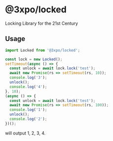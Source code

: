 # @3xpo/locked

Locking Library for the 21st Century

## Usage

```ts
import Locked from '@3xpo/locked';

const lock = new Locked();
setTimeout(async () => {
  const unlock = await lock.lock('test');
  await new Promise(rs => setTimeout(rs, 10));
  console.log('3');
  unlock();
  console.log('4');
}, 10);
(async () => {
  const unlock = await lock.lock('test');
  await new Promise(rs => setTimeout(rs, 100));
  console.log('1');
  unlock();
  console.log('2');
})();
```

will output 1, 2, 3, 4.
